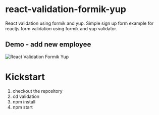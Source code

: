 # react-validation-formik-yup
React validation using formik and yup. Simple sign up form example for reactjs form validation using formik and yup validator. 

## Demo - add new employee
![React Validation Formik Yup](./validation/react-form-validtion.gif)

# Kickstart
1. checkout the repository
2. cd validation
3. npm install
4. npm start